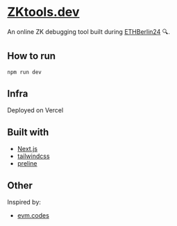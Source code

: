 # [ZKtools.dev](https://zktools.dev/)

An online ZK debugging tool built during [ETHBerlin24](https://ethberlin.org/) 🔍.

## How to run

```bash
npm run dev
```

## Infra

Deployed on Vercel

## Built with

- [Next.js](https://nextjs.org/)
- [tailwindcss](https://tailwindcss.com/)
- [preline](https://preline.co/index.html)

## Other

Inspired by:

- [evm.codes](https://www.evm.codes/)
